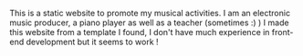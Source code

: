 This is a static website to promote my musical activities.
I am an electronic music producer, a piano player as well as a teacher (sometimes :) )
I made this website from a template I found, I don't have much experience in front-end development but it seems to work !

